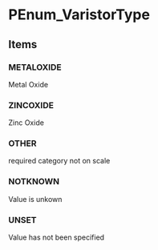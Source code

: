 # PEnum_VaristorType


<!-- end of short definition -->
## Items

### METALOXIDE
Metal Oxide

### ZINCOXIDE
Zinc Oxide

### OTHER
required category not on scale

### NOTKNOWN
Value is unkown

### UNSET
Value has not been specified
